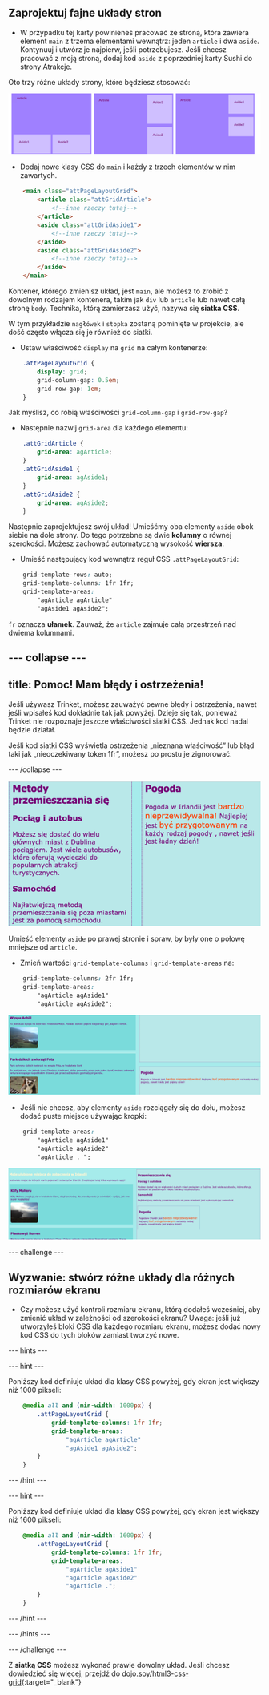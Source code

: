 ## Zaprojektuj fajne układy stron

+ W przypadku tej karty powinieneś pracować ze stroną, która zawiera element `main` z trzema elementami wewnątrz: jeden `article` i dwa `aside`. Kontynuuj i utwórz je najpierw, jeśli potrzebujesz. Jeśli chcesz pracować z moją stroną, dodaj kod `aside` z poprzedniej karty Sushi do strony Atrakcje. 

Oto trzy różne układy strony, które będziesz stosować:

![](images/cssGridLayouts.png)

+ Dodaj nowe klasy CSS do `main` i każdy z trzech elementów w nim zawartych.

```html
    <main class="attPageLayoutGrid">
        <article class="attGridArticle">
            <!--inne rzeczy tutaj-->
        </article>
        <aside class="attGridAside1">
            <!--inne rzeczy tutaj-->
        </aside>
        <aside class="attGridAside2">
            <!--inne rzeczy tutaj-->
        </aside>
    </main>
```

Kontener, którego zmienisz układ, jest `main`, ale możesz to zrobić z dowolnym rodzajem kontenera, takim jak `div` lub `article` lub nawet całą stronę `body`. Technika, którą zamierzasz użyć, nazywa się **siatka CSS**.

W tym przykładzie `nagłówek` i `stopka` zostaną pominięte w projekcie, ale dość często włącza się je również do siatki.

+ Ustaw właściwość `display` na `grid` na całym kontenerze:

```css
    .attPageLayoutGrid {
        display: grid;
        grid-column-gap: 0.5em;
        grid-row-gap: 1em;
    }
```

Jak myślisz, co robią właściwości `grid-column-gap` i `grid-row-gap`?

+ Następnie nazwij `grid-area` dla każdego elementu: 

```css
    .attGridArticle {
        grid-area: agArticle;
    }
    .attGridAside1 {
        grid-area: agAside1;
    }
    .attGridAside2 {
        grid-area: agAside2;
    }
```

Następnie zaprojektujesz swój układ! Umieśćmy oba elementy `aside` obok siebie na dole strony. Do tego potrzebne są dwie **kolumny** o równej szerokości. Możesz zachować automatyczną wysokość **wiersza**.

+ Umieść następujący kod wewnątrz reguł CSS `.attPageLayoutGrid`:

```css
    grid-template-rows: auto;
    grid-template-columns: 1fr 1fr;
    grid-template-areas: 
        "agArticle agArticle"
        "agAside1 agAside2";
```

`fr` oznacza **ułamek**. Zauważ, że `article` zajmuje całą przestrzeń nad dwiema kolumnami.

## \--- collapse \---

## title: Pomoc! Mam błędy i ostrzeżenia!

Jeśli używasz Trinket, możesz zauważyć pewne błędy i ostrzeżenia, nawet jeśli wpisałeś kod dokładnie tak jak powyżej. Dzieje się tak, ponieważ Trinket nie rozpoznaje jeszcze właściwości siatki CSS. Jednak kod nadal będzie działał.

Jeśli kod siatki CSS wyświetla ostrzeżenia „nieznana właściwość” lub błąd taki jak „nieoczekiwany token 1fr”, możesz po prostu je zignorować.

\--- /collapse \---

![Boki (asides) są u dołu obok siebie](images/cssGridAsidesAtBottom.png)

Umieść elementy `aside` po prawej stronie i spraw, by były one o połowę mniejsze od `article`.

+ Zmień wartości `grid-template-columns` i `grid-template-areas` na:

```css
    grid-template-columns: 2fr 1fr;
    grid-template-areas: 
        "agArticle agAside1"
        "agArticle agAside2";
```

![Boki (asides) są na dole po prawej stronie](images/cssGridAsidesOnRight.png)

+ Jeśli nie chcesz, aby elementy `aside` rozciągały się do dołu, możesz dodać puste miejsce używając kropki: 

```css
    grid-template-areas: 
        "agArticle agAside1"
        "agArticle agAside2"
        "agArticle . ";
```

![Boki (asides) po prawej i nie rozciągnięte](images/cssGridAsidesTopRight.png)

\--- challenge \---

## Wyzwanie: stwórz różne układy dla różnych rozmiarów ekranu

+ Czy możesz użyć kontroli rozmiaru ekranu, którą dodałeś wcześniej, aby zmienić układ w zależności od szerokości ekranu? Uwaga: jeśli już utworzyłeś bloki CSS dla każdego rozmiaru ekranu, możesz dodać nowy kod CSS do tych bloków zamiast tworzyć nowe.

\--- hints \---

\--- hint \---

Poniższy kod definiuje układ dla klasy CSS powyżej, gdy ekran jest większy niż 1000 pikseli:

```css
    @media all and (min-width: 1000px) {
        .attPageLayoutGrid {
            grid-template-columns: 1fr 1fr;
            grid-template-areas: 
                "agArticle agArticle"
                "agAside1 agAside2";
        }
    }  
```

\--- /hint \---

\--- hint \---

Poniższy kod definiuje układ dla klasy CSS powyżej, gdy ekran jest większy niż 1600 pikseli:

```css
    @media all and (min-width: 1600px) {
        .attPageLayoutGrid {
            grid-template-columns: 1fr 1fr;
            grid-template-areas: 
                "agArticle agAside1"
                "agArticle agAside2"
                "agArticle .";
        }
    }  
```

\--- /hint \---

\--- /hints \---

\--- /challenge \---

Z **siatką CSS** możesz wykonać prawie dowolny układ. Jeśli chcesz dowiedzieć się więcej, przejdź do [dojo.soy/html3-css-grid](http://dojo.soy/html3-css-grid){:target="_blank"}